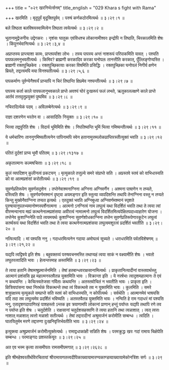 +++
title = "०२९ खरनिर्भर्त्सनम्"
title_english = "029 Khara s fight with Rama"

+++
खरमिति । मृदुपूर्वं मृदूक्तिपूर्वम् । परुषं कर्णकठोरमित्यर्थः  ॥  ३।२९।१  ॥   

  

बले तिष्ठता बलविषयस्वामित्वेन तिष्ठता त्वयेत्यर्थः  ॥  ३।२९।२  ॥   

  

भूतानामुद्वेजनीयः उद्वेगकरः । नृशंसः घातुकः एवंविधश्च लोकानामीश्वरः इन्द्रोपि न तिष्ठति, चिरकालमिति शेषः । किंपुनर्भवानित्यर्थः  ॥  ३।२९।३,४  ॥   

  

अप्राप्तस्य प्राप्त्याशा कामः, प्राप्तपर्याशा लोभः । तस्य पापस्य अन्तं नाशरूपं परिपाकमिति यावत् । पश्यति पापफलमनुभवतीत्यर्थः । किमिव? ब्राह्मणी करकादिव करका घनोपलः तानत्तीति करकात्, पुँल्लिङ्गोप्यस्ति । ब्राह्मणी रक्तपुच्छिकेव । रक्तपुच्छिकायाः करका विषमिति प्रसिद्धिः । रक्तपुच्छिका घनोपलं निगीर्य क्षणेन म्रियते, तद्वत्त्वमपि मया विनश्यतीत्यर्थः  ॥  ३।२९।५,६  ॥   

  

पापकर्माणः पूर्वण्येनैश्वर्यं प्राप्यापि न चिरं तिष्ठन्ति क्षिप्रमेव नश्यन्तीत्यर्थः  ॥  ३।२९।७  ॥   

  

पापस्य कर्ता काले पापफलानुभवकाले प्राप्ते अवश्यं घोरं दुःखरूपं फलं लभते, ऋतुकाललक्षणे काले प्राप्ते आर्तवं तत्तदृतुप्रयुक्तं पुष्पमिव  ॥  ३।२९।८  ॥   

  

नचिरादित्येकं पदम् । अविलम्बेनेत्यर्थः  ॥  ३।२९।९  ॥   

  

राज्ञा दशरणेन भरतेन वा । आसादितिः नियुक्तः  ॥  ३।२९।१०  ॥   

  

भित्त्वा तद्वपुरिति शेषः । विदार्य भूमिमिति शेषः । निपतिष्यन्ति भूमिं भित्वा गमिष्यन्तीत्यर्थः  ॥  ३।२९।११  ॥   

  

ये धर्मचारिणः ताननुगमिष्यतीत्यनेन पापिनामपि स्वेन हतानामुत्तमलोकप्राप्तिरस्तीत्युक्तं भवति  ॥  ३।२९।१२  ॥   

  

पतितं दुर्दशां प्राप्य भूमौ पतितम्  ॥  ३।२९।१३१७  ॥   

  

अकृतात्मानः कल्मषचित्ताः  ॥  ३।२९।१८  ॥   

  

कुलं व्यपदिशन् कुलीनत्वं प्रकटयन् । मृत्युकाले तत्तुल्ये समरे संप्राप्ते सति । अप्रस्तवे स्तवं को वाभिधास्यति को वा आत्मप्रशंसां करोतीत्यर्थः  ॥  ३।२९।१९  ॥   

  

सुवर्णप्रतिरूपेण सुवर्णसदृशेन । तप्तेनेवाश्मनाग्निना अग्निना अग्निवर्णेन । अश्मना पाषाणेन न तप्यते, वस्त्विति शेषः । सुवर्णवर्णमश्मानं दृष्ट्वा अयमङ्गार इति स्तुत्या व्यपदिशन्ति तथापि तेनाग्निना वस्तु न तप्यते किन्तु मुख्येनैवाग्निना तप्यत इत्यर्थः । एतदुक्तं भवति अग्निबुध्या अग्निवर्णमश्मानं स्पृशते पुरुषायानुपलभ्यमानोष्णस्पर्शेनात्मना । आत्मनो ऽनग्नित्वं नाम लघुत्वं यथा विदर्शितं भवति तथा ते त्वया त्वां वीरम्मन्वानाय मह्यं कत्थनेनात्मप्रशंसया अवीरत्वं नामात्मनो लघुत्वं विदर्शितमित्यपेक्षितपदाध्याहारेण योजना । तप्तेनेव कुशाग्निनेति पाठे त्वयमयर्थः कुशाग्निना सुवर्णशोधकाग्निना तप्तेन सुवर्णप्रतिरूपेणारकूटेन लघुत्वं कार्ष्यरूपं यथा विदर्शितं भवति तथा ते त्वया कत्थनेनात्मप्रशंसया लघुत्वमशूरत्वं प्रदर्शितं भवतीति  ॥  ३।२९।२०  ॥   

  

नत्वित्यादि । मां पश्यसि ननु । गदाधरमित्यनेन गदाया अमोघत्वं सूच्यते । धराधरमिति पर्वतविशेषणम्  ॥  ३।२९।२१,२२  ॥   

  

यद्यपि त्वद्विषये इति शेषः । बहुवक्तव्यं परुषवचनमस्ति तथाप्यहं त्वया साकं न वक्ष्यामीति शेषः । भवतो लघुतरत्वादिति भावः । हेत्वन्तरमाह अस्तमिति  ॥  ३।२९।२३  ॥   

  

ते त्वया हतानि तेषामश्रुप्रमार्जनमिति । तेषां हतबान्धवराक्षसानामित्यर्थः । प्राकृतानित्यादीनां वास्तवार्थस्तु आत्मानं प्रशंससि इह महात्मनस्तवैतन्न युक्तमिति भावः । विक्रान्ता इति । ये नरर्षभाः त्वादृशमहात्मानः ते एवं न कथयन्ति । केचित्स्वतेजसा गर्विताः कथयन्ति । अतस्तवोचितं न भवतीति भावः । प्राकृता इति । क्षित्रियपांसना यथा निरर्थकं विकत्थन्ते तथा त्वं विकत्थसे तव न युक्तमिति भावः । कुलमिति । समरे शत्रुपक्षस्य मृत्युकले सम्प्राप्ते सति स्तवं को वाभिधास्यति, न कोपीत्यर्थः । सर्वथेति । आत्मानमेवं भाषयसि यदि तदा तव लघुत्वमेव प्रदर्शितं भविष्यति । अतस्तवैतन्न युक्तमिति भावः । नन्विति हे राम गदाधरं मां पश्यसि ननु, एतादृशगदापाणिरहं पाशहस्तो ऽन्तक इव त्रयाणामपि लोकानां प्राणान् हन्तुं पर्याप्तः यद्यपि तथापि रणे तव न पर्याप्त इति शेषः । चतुर्दशेति । राक्षसानां चतुर्दशसहस्राणि ते त्वया हतानि तथा त्वन्नाशात् । त्वत् त्वत्तः नाशात् मन्नाशात् त्वत्तो मन्नाशो सतीत्यर्थः । तेषां तद्दारादीनां अश्रुमार्जनं करोमीति सम्बन्धः । त्वदिति । घातयितुर्मम मरणे तद्दारुणा दुःखनिवृत्तिर्भवतीति भावः  ॥  ३।२९।२४  ॥   

  

इत्युक्त्वा अश्रुप्रमार्जनं करोमीत्युक्तेत्यर्थः । रामाद्वधाकांक्षी सन्निति शेषः । परमक्रुद्धः खरः गदां रामाय चिक्षेपेति सम्बन्धः । परमाङ्गदः प्रशस्तकेयूरः  ॥  ३।२९।२५  ॥   

  

अत एव भस्म कृत्वा तत्समीपतः रामसमीपमगात्  ॥  ३।२९।२६२८  ॥   

  

इति श्रीमहेश्वरतीर्थविरचितायां श्रीरामायणतत्त्वदीपिकाख्यायामारण्यकाण्डव्याख्यायामेकोनत्रिंशः सर्गः  ॥  ३।२९  ॥   

  


